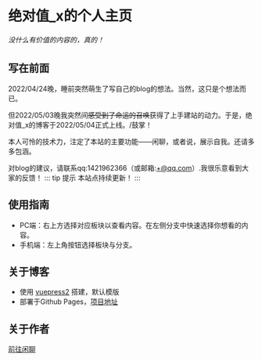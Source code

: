 <!-- ---
home: true
heroImage: /image/logo.jpg
--- -->
# 绝对值_x的个人主页
###### 没什么有价值的内容的，真的！
## 写在前面
2022/04/24晚，睡前突然萌生了写自己的blog的想法。当然，这只是个想法而已。

但2022/05/03晚我突然间~~感受到了命运的召唤~~获得了上手建站的动力。于是，绝对值_x的博客于2022/05/04正式上线。/鼓掌！

本人可怜的技术力，注定了本站的主要功能——闲聊，或者说，展示自我。还请多多包涵。

对blog的建议，请联系qq:1421962366（或邮箱:+@qq.com）.我很乐意看到大家的反馈！
::: tip 提示
本站点持续更新！
:::
## 使用指南
* PC端：右上方选择对应板块以查看内容。在左侧分支中快速选择你想看的内容。
* 手机端：左上角按钮选择板块与分支。
## 关于博客
* 使用 [vuepress2](https://v2.vuepress.vuejs.org/zh/) 搭建，默认模版
* 部署于Github Pages，[项目地址](https://github.com/lxl66566/lxl66566.github.io)
## 关于作者
[前往闲聊](./gossip.md#关于作者)